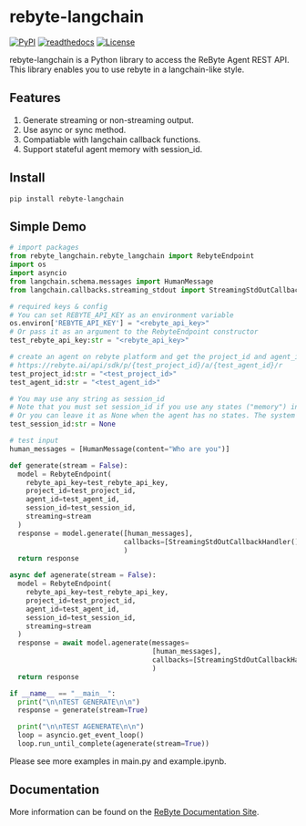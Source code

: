 # rebyte-langchain

[![PyPI](https://img.shields.io/pypi/v/rebyte-langchain.svg)](https://pypi.python.org/pypi/rebyte-langchain)
[![readthedocs](https://img.shields.io/badge/docs-stable-brightgreen.svg?style=flat)](https://rebyte-ai.gitbook.io/rebyte/)
[![License](https://img.shields.io/badge/license-MIT-brightgreen.svg)](https://opensource.org/licenses/MIT)


rebyte-langchain is a Python library to access the ReByte Agent REST API. This library enables you to use rebyte in a langchain-like style.

## Features

1. Generate streaming or non-streaming output.
2. Use async or sync method.
3. Compatiable with langchain callback functions.
4. Support stateful agent memory with session_id.

## Install
```shell
pip install rebyte-langchain
```

## Simple Demo

```python
# import packages
from rebyte_langchain.rebyte_langchain import RebyteEndpoint
import os
import asyncio
from langchain.schema.messages import HumanMessage
from langchain.callbacks.streaming_stdout import StreamingStdOutCallbackHandler

# required keys & config
# You can set REBYTE_API_KEY as an environment variable 
os.environ['REBYTE_API_KEY'] = "<rebyte_api_key>"
# Or pass it as an argument to the RebyteEndpoint constructor
test_rebyte_api_key:str = "<rebyte_api_key>"

# create an agent on rebyte platform and get the project_id and agent_id
# https://rebyte.ai/api/sdk/p/{test_project_id}/a/{test_agent_id}/r
test_project_id:str = "<test_project_id>"
test_agent_id:str = "<test_agent_id>"

# You may use any string as session_id 
# Note that you must set session_id if you use any states ("memory") in your agent, such as KV storage. Otherwise, the agent will raise error
# Or you can leave it as None when the agent has no states. The system will generate a random session_id for you.
test_session_id:str = None

# test input
human_messages = [HumanMessage(content="Who are you")]

def generate(stream = False):
  model = RebyteEndpoint(
    rebyte_api_key=test_rebyte_api_key,
    project_id=test_project_id,
    agent_id=test_agent_id,
    session_id=test_session_id,
    streaming=stream
  )
  response = model.generate([human_messages],
                            callbacks=[StreamingStdOutCallbackHandler()]
                            )
  return response

async def agenerate(stream = False):
  model = RebyteEndpoint(
    rebyte_api_key=test_rebyte_api_key,
    project_id=test_project_id,
    agent_id=test_agent_id,
    session_id=test_session_id,
    streaming=stream
  )
  response = await model.agenerate(messages=
                                   [human_messages],
                                   callbacks=[StreamingStdOutCallbackHandler()]
                                   )
  return response

if __name__ == "__main__":
  print("\n\nTEST GENERATE\n\n")
  response = generate(stream=True)

  print("\n\nTEST AGENERATE\n\n")
  loop = asyncio.get_event_loop()
  loop.run_until_complete(agenerate(stream=True))
```

Please see more examples in main.py and example.ipynb.

## Documentation

More information can be found on the [ReByte Documentation Site](https://rebyte-ai.gitbook.io/rebyte/).
